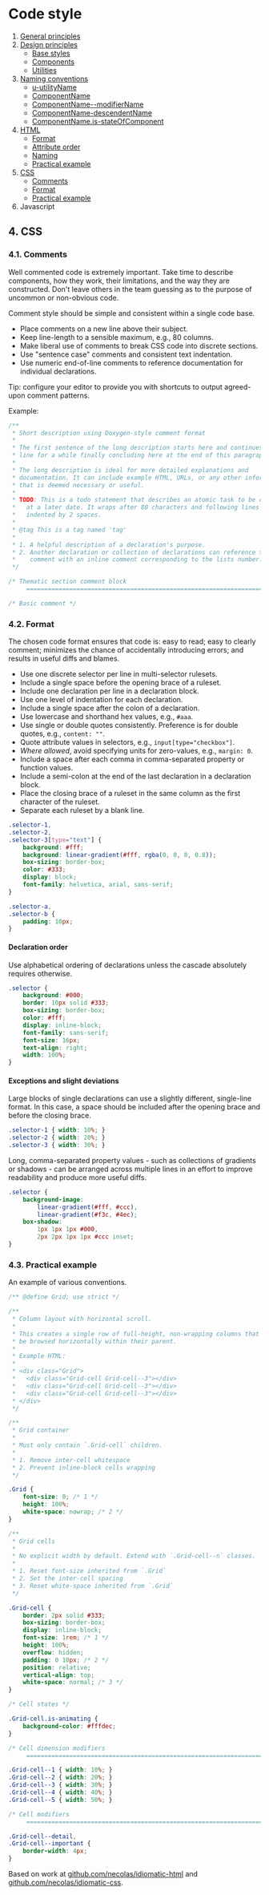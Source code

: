 # Code style
1. [General principles](general-principles)
2. [Design principles](design-principles)
	* [Base styles](design-principles/base-styles.md)
	* [Components](design-principles/components.md)
	* [Utilities](design-principles/utilities.md)
3. [Naming conventions](naming-conventions.md)
	* [u-utilityName](naming-conventions.md#u-utilityName)
	* [ComponentName](naming-conventions.md#ComponentName)
	* [ComponentName--modifierName](naming-conventions.md#ComponentName--modifierName)
	* [ComponentName-descendentName](naming-conventions.md#ComponentName-descendentName)
	* [ComponentName.is-stateOfComponent](naming-conventions.md#is-stateOfComponent)
4. [HTML](html)
	* [Format](html#html-format)
	* [Attribute order](html#html-attrs)
	* [Naming](html#html-naming)
	* [Practical example](html#html-example)
5. [CSS](css)
	* [Comments](#css-comments)
	* [Format](#css-format)
	* [Practical example](#css-example)
6. Javascript






<a name="css"></a>
## 4. CSS

<a name="css-comments"></a>
### 4.1. Comments

Well commented code is extremely important. Take time to describe components,
how they work, their limitations, and the way they are constructed. Don't leave
others in the team guessing as to the purpose of uncommon or non-obvious
code.

Comment style should be simple and consistent within a single code base.

* Place comments on a new line above their subject.
* Keep line-length to a sensible maximum, e.g., 80 columns.
* Make liberal use of comments to break CSS code into discrete sections.
* Use "sentence case" comments and consistent text indentation.
* Use numeric end-of-line comments to reference documentation for individual declarations.

Tip: configure your editor to provide you with shortcuts to output agreed-upon
comment patterns.

Example:

```css
/**
 * Short description using Doxygen-style comment format
 *
 * The first sentence of the long description starts here and continues on this
 * line for a while finally concluding here at the end of this paragraph.
 *
 * The long description is ideal for more detailed explanations and
 * documentation. It can include example HTML, URLs, or any other information
 * that is deemed necessary or useful.
 *
 * TODO: This is a todo statement that describes an atomic task to be completed
 *   at a later date. It wraps after 80 characters and following lines are
 *   indented by 2 spaces.
 *
 * @tag This is a tag named 'tag'
 *
 * 1. A helpful description of a declaration's purpose.
 * 2. Another declaration or collection of declarations can reference this
 *    comment with an inline comment corresponding to the lists number.
 */

/* Thematic section comment block
	 ========================================================================== */

/* Basic comment */
```

<a name="css-format"></a>
### 4.2. Format

The chosen code format ensures that code is: easy to read; easy to clearly
comment; minimizes the chance of accidentally introducing errors; and results
in useful diffs and blames.

* Use one discrete selector per line in multi-selector rulesets.
* Include a single space before the opening brace of a ruleset.
* Include one declaration per line in a declaration block.
* Use one level of indentation for each declaration.
* Include a single space after the colon of a declaration.
* Use lowercase and shorthand hex values, e.g., `#aaa`.
* Use single or double quotes consistently. Preference is for double quotes,
	e.g., `content: ""`.
* Quote attribute values in selectors, e.g., `input[type="checkbox"]`.
* _Where allowed_, avoid specifying units for zero-values, e.g., `margin: 0`.
* Include a space after each comma in comma-separated property or function
	values.
* Include a semi-colon at the end of the last declaration in a declaration
	block.
* Place the closing brace of a ruleset in the same column as the first
	character of the ruleset.
* Separate each ruleset by a blank line.

```css
.selector-1,
.selector-2,
.selector-3[type="text"] {
	background: #fff;
	background: linear-gradient(#fff, rgba(0, 0, 0, 0.8));
	box-sizing: border-box;
	color: #333;
	display: block;
	font-family: helvetica, arial, sans-serif;
}

.selector-a,
.selector-b {
	padding: 10px;
}
```

#### Declaration order

Use alphabetical ordering of declarations unless the cascade absolutely
requires otherwise.

```css
.selector {
	background: #000;
	border: 10px solid #333;
	box-sizing: border-box;
	color: #fff;
	display: inline-block;
	font-family: sans-serif;
	font-size: 16px;
	text-align: right;
	width: 100%;
}
```

#### Exceptions and slight deviations

Large blocks of single declarations can use a slightly different, single-line
format. In this case, a space should be included after the opening brace and
before the closing brace.

```css
.selector-1 { width: 10%; }
.selector-2 { width: 20%; }
.selector-3 { width: 30%; }
```

Long, comma-separated property values - such as collections of gradients or
shadows - can be arranged across multiple lines in an effort to improve
readability and produce more useful diffs.

```css
.selector {
	background-image:
		linear-gradient(#fff, #ccc),
		linear-gradient(#f3c, #4ec);
	box-shadow:
		1px 1px 1px #000,
		2px 2px 1px 1px #ccc inset;
}
```

<a name="example"></a>
### 4.3. Practical example

An example of various conventions.

```css
/** @define Grid; use strict */

/**
 * Column layout with horizontal scroll.
 *
 * This creates a single row of full-height, non-wrapping columns that can
 * be browsed horizontally within their parent.
 *
 * Example HTML:
 *
 * <div class="Grid">
 *   <div class="Grid-cell Grid-cell--3"></div>
 *   <div class="Grid-cell Grid-cell--3"></div>
 *   <div class="Grid-cell Grid-cell--3"></div>
 * </div>
 */

/**
 * Grid container
 *
 * Must only contain `.Grid-cell` children.
 *
 * 1. Remove inter-cell whitespace
 * 2. Prevent inline-block cells wrapping
 */

.Grid {
	font-size: 0; /* 1 */
	height: 100%;
	white-space: nowrap; /* 2 */
}

/**
 * Grid cells
 *
 * No explicit width by default. Extend with `.Grid-cell--n` classes.
 *
 * 1. Reset font-size inherited from `.Grid`
 * 2. Set the inter-cell spacing
 * 3. Reset white-space inherited from `.Grid`
 */

.Grid-cell {
	border: 2px solid #333;
	box-sizing: border-box;
	display: inline-block;
	font-size: 1rem; /* 1 */
	height: 100%;
	overflow: hidden;
	padding: 0 10px; /* 2 */
	position: relative;
	vertical-align: top;
	white-space: normal; /* 3 */
}

/* Cell states */

.Grid-cell.is-animating {
	background-color: #fffdec;
}

/* Cell dimension modifiers
	 ========================================================================== */

.Grid-cell--1 { width: 10%; }
.Grid-cell--2 { width: 20%; }
.Grid-cell--3 { width: 30%; }
.Grid-cell--4 { width: 40%; }
.Grid-cell--5 { width: 50%; }

/* Cell modifiers
	 ========================================================================== */

.Grid-cell--detail,
.Grid-cell--important {
	border-width: 4px;
}
```


Based on work at
[github.com/necolas/idiomatic-html](https://github.com/necolas/idiomatic-html)
and
[github.com/necolas/idiomatic-css](https://github.com/necolas/idiomatic-css).
